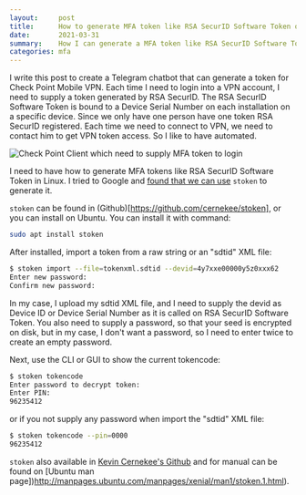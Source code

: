 ```yaml
---
layout:     post
title:      How to generate MFA token like RSA SecurID Software Token on Ubuntu Linux?
date:       2021-03-31
summary:    How I can generate a MFA token like RSA SecurID Software Token on Ubuntu Linux
categories: mfa
---
```


I write this post to create a Telegram chatbot that can generate a token for Check Point Mobile VPN.
Each time I need to login into a VPN account, I need to supply a token generated by RSA SecurID. The RSA SecurID Software Token is bound to a Device Serial Number on each installation on a specific device.
Since we only have one person have one token RSA SecurID registered. Each time we need to connect to VPN, we need to contact him to get VPN token access. So I like to have automated.

![Check Point Client which need to supply MFA token to login](//sapikuda.com/images/posts/2021-03-31-how-to-generate-mfa-token-like-rsa-securid-software-token-on-ubuntu-linux/checkpoint-client.png)

I need to have how to generate MFA tokens like RSA SecurID Software Token in Linux. I tried to Google and [found that we can use](https://superuser.com/questions/353547/can-i-use-an-rsa-securid-software-token-on-ubuntu-linux) `stoken` to generate it.

`stoken` can be found in (Github)[https://github.com/cernekee/stoken], or you can install on Ubuntu. You can install it with command:

```bash
sudo apt install stoken
```

After installed, import a token from a raw string or an "sdtid" XML file:

```bash
$ stoken import --file=tokenxml.sdtid --devid=4y7xxe00000y5z0xxx62
Enter new password:
Confirm new password:
```

In my case, I upload my sdtid XML file, and I need to supply the devid as Device ID or Device Serial Number as it is called on RSA SecurID Software Token.
You also need to supply a password, so that your seed is encrypted on disk, but in my case, I don't want a password, so I need to enter twice to create an empty password.

Next, use the CLI or GUI to show the current tokencode:
```bash
$ stoken tokencode
Enter password to decrypt token:
Enter PIN:
96235412
```

or if you not supply any password when import the "sdtid" XML file:
```bash
$ stoken tokencode --pin=0000
96235412
```

`stoken` also available in [Kevin Cernekee's Github](https://github.com/cernekee/stoken) and for manual can be found on [Ubuntu man page])http://manpages.ubuntu.com/manpages/xenial/man1/stoken.1.html).